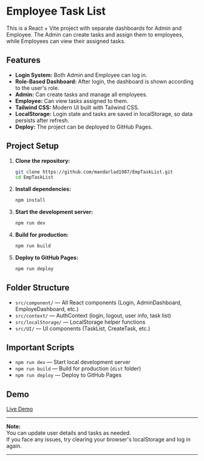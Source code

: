 # Employee Task List

This is a React + Vite project with separate dashboards for Admin and Employee. The Admin can create tasks and assign them to employees, while Employees can view their assigned tasks.

## Features

- **Login System:** Both Admin and Employee can log in.
- **Role-Based Dashboard:** After login, the dashboard is shown according to the user's role.
- **Admin:** Can create tasks and manage all employees.
- **Employee:** Can view tasks assigned to them.
- **Tailwind CSS:** Modern UI built with Tailwind CSS.
- **LocalStorage:** Login state and tasks are saved in localStorage, so data persists after refresh.
- **Deploy:** The project can be deployed to GitHub Pages.

## Project Setup

1. **Clone the repository:**
   ```sh
   git clone https://github.com/mandarlad1987/EmpTaskList.git
   cd EmpTaskList
   ```

2. **Install dependencies:**
   ```sh
   npm install
   ```

3. **Start the development server:**
   ```sh
   npm run dev
   ```

4. **Build for production:**
   ```sh
   npm run build
   ```

5. **Deploy to GitHub Pages:**
   ```sh
   npm run deploy
   ```

## Folder Structure

- `src/component/` — All React components (Login, AdminDashboard, EmployeDashboard, etc.)
- `src/context/` — AuthContext (login, logout, user info, task list)
- `src/localStorage/` — LocalStorage helper functions
- `src/UI/` — UI components (TaskList, CreateTask, etc.)

## Important Scripts

- `npm run dev` — Start local development server
- `npm run build` — Build for production (`dist` folder)
- `npm run deploy` — Deploy to GitHub Pages

## Demo

[Live Demo](https://mandarlad1987.github.io/EmpTaskList)

---

**Note:**  
You can update user details and tasks as needed.  
If you face any issues, try clearing your browser's localStorage and log in again.

---
